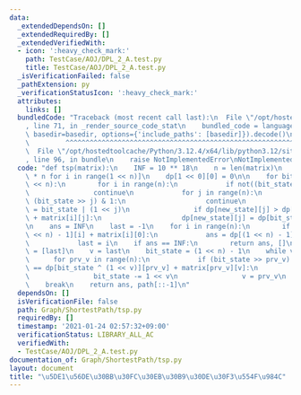 ```yaml
---
data:
  _extendedDependsOn: []
  _extendedRequiredBy: []
  _extendedVerifiedWith:
  - icon: ':heavy_check_mark:'
    path: TestCase/AOJ/DPL_2_A.test.py
    title: TestCase/AOJ/DPL_2_A.test.py
  _isVerificationFailed: false
  _pathExtension: py
  _verificationStatusIcon: ':heavy_check_mark:'
  attributes:
    links: []
  bundledCode: "Traceback (most recent call last):\n  File \"/opt/hostedtoolcache/Python/3.12.4/x64/lib/python3.12/site-packages/onlinejudge_verify/documentation/build.py\"\
    , line 71, in _render_source_code_stat\n    bundled_code = language.bundle(stat.path,\
    \ basedir=basedir, options={'include_paths': [basedir]}).decode()\n          \
    \         ^^^^^^^^^^^^^^^^^^^^^^^^^^^^^^^^^^^^^^^^^^^^^^^^^^^^^^^^^^^^^^^^^^^^^^^^^^^^^^^^^\n\
    \  File \"/opt/hostedtoolcache/Python/3.12.4/x64/lib/python3.12/site-packages/onlinejudge_verify/languages/python.py\"\
    , line 96, in bundle\n    raise NotImplementedError\nNotImplementedError\n"
  code: "def tsp(matrix):\n    INF = 10 ** 18\n    n = len(matrix)\n    dp = [[INF]\
    \ * n for i in range(1 << n)]\n    dp[1 << 0][0] = 0\n\n    for bit_state in range(1\
    \ << n):\n        for i in range(n):\n            if not((bit_state >> i) & 1):\n\
    \                continue\n            for j in range(n):\n                if\
    \ (bit_state >> j) & 1:\n                    continue\n                new_state\
    \ = bit_state | (1 << j)\n                if dp[new_state][j] > dp[bit_state][i]\
    \ + matrix[i][j]:\n                    dp[new_state][j] = dp[bit_state][i] + matrix[i][j]\n\
    \n    ans = INF\n    last = -1\n    for i in range(n):\n        if ans > dp[(1\
    \ << n) - 1][i] + matrix[i][0]:\n            ans = dp[(1 << n) - 1][i] + matrix[i][0]\n\
    \            last = i\n    if ans == INF:\n        return ans, []\n\n    path\
    \ = [last]\n    v = last\n    bit_state = (1 << n) - 1\n    while v != 0:\n  \
    \      for prv_v in range(n):\n            if (bit_state >> prv_v) & 1 and dp[bit_state][v]\
    \ == dp[bit_state ^ (1 << v)][prv_v] + matrix[prv_v][v]:\n                path.append(prv_v)\n\
    \                bit_state -= 1 << v\n                v = prv_v\n            \
    \    break\n    return ans, path[::-1]\n"
  dependsOn: []
  isVerificationFile: false
  path: Graph/ShortestPath/tsp.py
  requiredBy: []
  timestamp: '2021-01-24 02:57:32+09:00'
  verificationStatus: LIBRARY_ALL_AC
  verifiedWith:
  - TestCase/AOJ/DPL_2_A.test.py
documentation_of: Graph/ShortestPath/tsp.py
layout: document
title: "\u5DE1\u56DE\u30BB\u30FC\u30EB\u30B9\u30DE\u30F3\u554F\u984C"
---
```

